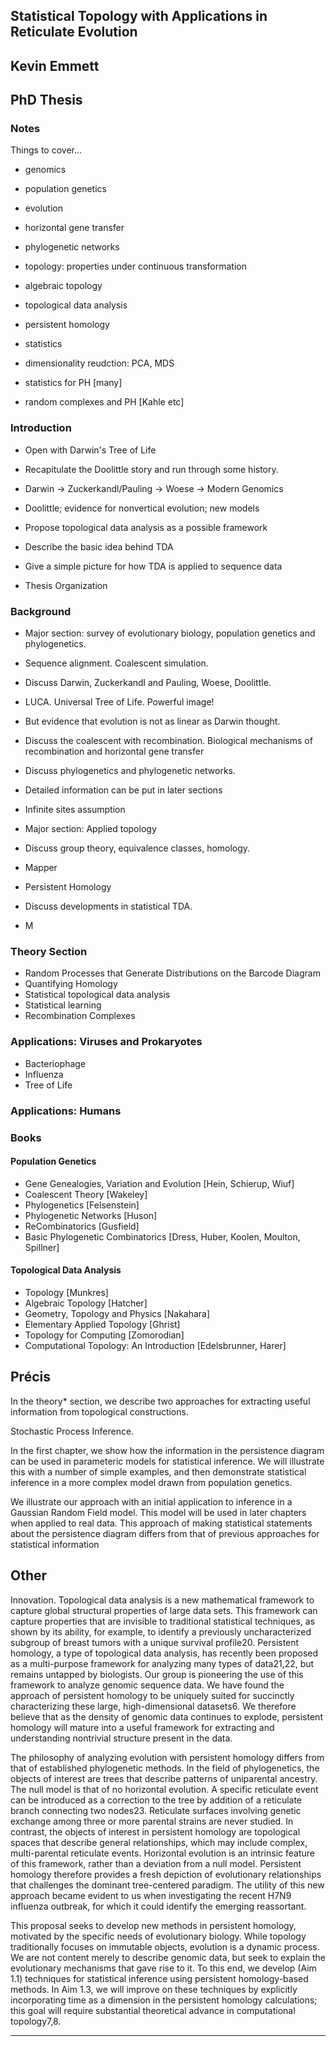 ## Statistical Topology with Applications in Reticulate Evolution
## Kevin Emmett
## PhD Thesis

### Notes

Things to cover...

* genomics
* population genetics
* evolution
* horizontal gene transfer
* phylogenetic networks

* topology: properties under continuous transformation
* algebraic topology
* topological data analysis
* persistent homology

* statistics
* dimensionality reudction: PCA, MDS

* statistics for PH [many]
* random complexes and PH [Kahle etc]

### Introduction

* Open with Darwin's Tree of Life
* Recapitulate the Doolittle story and run through some history.
* Darwin -> Zuckerkandl/Pauling -> Woese -> Modern Genomics
* Doolittle; evidence for nonvertical evolution; new models

* Propose topological data analysis as a possible framework
* Describe the basic idea behind TDA
* Give a simple picture for how TDA is applied to sequence data
* Thesis Organization

### Background

* Major section: survey of evolutionary biology, population genetics and phylogenetics.
* Sequence alignment. Coalescent simulation.
* Discuss Darwin, Zuckerkandl and Pauling, Woese, Doolittle.
* LUCA. Universal Tree of Life. Powerful image!
* But evidence that evolution is not as linear as Darwin thought.
* Discuss the coalescent with recombination. Biological mechanisms of recombination and horizontal gene transfer
* Discuss phylogenetics and phylogenetic networks.
* Detailed information can be put in later sections
* Infinite sites assumption


* Major section: Applied topology
* Discuss group theory, equivalence classes, homology.
* Mapper
* Persistent Homology
* Discuss developments in statistical TDA.

* M

### Theory Section

* Random Processes that Generate Distributions on the Barcode Diagram
* Quantifying Homology 
* Statistical topological data analysis
* Statistical learning
* Recombination Complexes

### Applications: Viruses and Prokaryotes

* Bacteriophage
* Influenza
* Tree of Life

### Applications: Humans

### Books

#### Population Genetics

* Gene Genealogies, Variation and Evolution [Hein, Schierup, Wiuf]
* Coalescent Theory [Wakeley]
* Phylogenetics [Felsenstein]
* Phylogenetic Networks [Huson]
* ReCombinatorics [Gusfield]
* Basic Phylogenetic Combinatorics [Dress, Huber, Koolen, Moulton, Spillner]

#### Topological Data Analysis

* Topology [Munkres]
* Algebraic Topology [Hatcher]
* Geometry, Topology and Physics [Nakahara]
* Elementary Applied Topology [Ghrist]
* Topology for Computing [Zomorodian]
* Computational Topology: An Introduction [Edelsbrunner, Harer]

## Précis

In the theory* section, we describe two approaches for extracting useful information from topological constructions.

Stochastic Process Inference.

In the first chapter, we show how the information in the persistence diagram can be used in parameteric models for statistical inference. We will illustrate this with a number of simple examples, and then demonstrate statistical inference in a more complex model drawn from population genetics.

We illustrate our approach with an initial application to inference in a Gaussian Random Field model.
This model will be used in later chapters when applied to real data. This approach of making statistical statements about the persistence diagram differs from that of previous approaches for statistical information

## Other

Innovation. Topological data analysis is a new mathematical framework to capture global structural properties of large data sets. This framework can capture properties that are invisible to traditional statistical techniques, as shown by its ability, for example, to identify a previously uncharacterized subgroup of breast tumors with a unique survival profile20. Persistent homology, a type of topological data analysis, has recently been proposed as a multi-purpose framework for analyzing many types of data21,22, but remains untapped by biologists. Our group is pioneering the use of this framework to analyze genomic sequence data. We have found the approach of persistent homology to be uniquely suited for succinctly characterizing these large, high-dimensional datasets6. We therefore believe that as the density of genomic data continues to explode, persistent homology will mature into a useful framework for extracting and understanding nontrivial structure present in the data.

The philosophy of analyzing evolution with persistent homology differs from that of established phylogenetic methods. In the field of phylogenetics, the objects of interest are trees that describe patterns of uniparental ancestry. The null model is that of no horizontal evolution. A specific reticulate event can be introduced as a correction to the tree by addition of a reticulate branch connecting two nodes23. Reticulate surfaces involving genetic exchange among three or more parental strains are never studied. In contrast, the objects of interest in persistent homology are topological spaces that describe general relationships, which may include complex, multi-parental reticulate events. Horizontal evolution is an intrinsic feature of this framework, rather than a deviation from a null model. Persistent homology therefore provides a fresh depiction of evolutionary relationships that challenges the dominant tree-centered paradigm. The utility of this new approach became evident to us when investigating the recent H7N9 influenza outbreak, for which it could identify the emerging reassortant.

This proposal seeks to develop new methods in persistent homology, motivated by the specific needs of evolutionary biology. While topology traditionally focuses on immutable objects, evolution is a dynamic process. We are not content merely to describe genomic data, but seek to explain the evolutionary mechanisms that gave rise to it. To this end, we develop (Aim 1.1) techniques for statistical inference using persistent homology-based methods. In Aim 1.3, we will improve on these techniques by explicitly incorporating time as a dimension in the persistent homology calculations; this goal will require substantial theoretical advance in computational topology7,8.

----------------------------------

